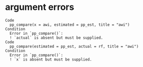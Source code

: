 # argument errors

    Code
      pp_compare(x = awi, estimated = pp_est, title = "awi")
    Condition
      Error in `pp_compare()`:
      ! `actual` is absent but must be supplied.
    Code
      pp_compare(estimated = pp_est, actual = rf, title = "awi")
    Condition
      Error in `pp_compare()`:
      ! `x` is absent but must be supplied.

